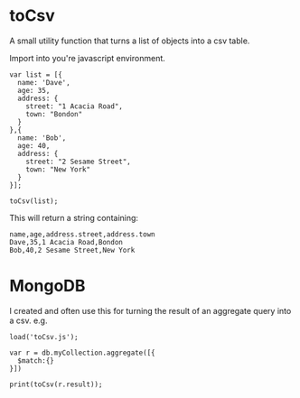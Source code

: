 toCsv
=====

A small utility function that turns a list of objects into a csv table.


Import into you're javascript environment.


    var list = [{
      name: 'Dave',
      age: 35,
      address: {
        street: "1 Acacia Road",
        town: "Bondon"
      }
    },{
      name: 'Bob',
      age: 40,
      address: {
        street: "2 Sesame Street",
        town: "New York"
      }
    }];

    toCsv(list);

This will return a string containing:

    name,age,address.street,address.town
    Dave,35,1 Acacia Road,Bondon
    Bob,40,2 Sesame Street,New York


MongoDB
=======

I created and often use this for turning the result of an aggregate query into a csv. e.g.

    load('toCsv.js');

    var r = db.myCollection.aggregate([{
      $match:{}
    }])
    
    print(toCsv(r.result));
